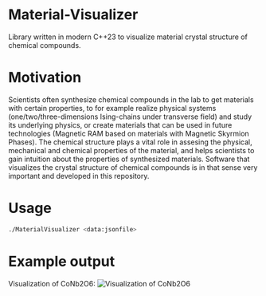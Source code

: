 # Material-Visualizer
Library written in modern C++23 to visualize material crystal structure of chemical compounds. 

# Motivation
Scientists often synthesize chemical compounds in the lab to get materials with certain properties, 
to for example realize physical systems (one/two/three-dimensions Ising-chains under transverse field) 
and study its underlying physics, or create materials that can be used in future technologies 
(Magnetic RAM based on materials with Magnetic Skyrmion Phases). The chemical structure plays a vital 
role in assesing the physical, mechanical and chemical properties of the material, and helps 
scientists to gain intuition about the properties of synthesized materials. Software that visualizes 
the crystal structure of chemical compounds is in that sense very important and developed in this 
repository.

# Usage
```bash
./MaterialVisualizer <data:jsonfile>
```

# Example output
Visualization of CoNb2O6:
![Visualization of CoNb2O6](figs/VisualizationCoNb2O6.gif)


